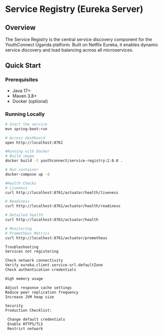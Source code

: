 # Service Registry (Eureka Server)

## Overview

The Service Registry is the central service discovery component for the YouthConnect Uganda platform. Built on Netflix Eureka, it enables dynamic service discovery and load balancing across all microservices.

## Quick Start

### Prerequisites
- Java 17+
- Maven 3.8+
- Docker (optional)

### Running Locally
```bash
# Start the service
mvn spring-boot:run

# Access dashboard
open http://localhost:8761

#Running with Docker
# Build image
docker build -t youthconnect/service-registry:2.0.0 .

# Run container
docker-compose up -d

#Health Checks
# Liveness
curl http://localhost:8761/actuator/health/liveness

# Readiness
curl http://localhost:8761/actuator/health/readiness

# Detailed health
curl http://localhost:8761/actuator/health

# Monitoring
# Prometheus Metrics
curl http://localhost:8761/actuator/prometheus

Troubleshooting
Services not registering

Check network connectivity
Verify eureka.client.service-url.defaultZone
Check authentication credentials

High memory usage

Adjust response cache settings
Reduce peer replication frequency
Increase JVM heap size

Security
Production Checklist:

 Change default credentials
 Enable HTTPS/TLS
 Restrict network